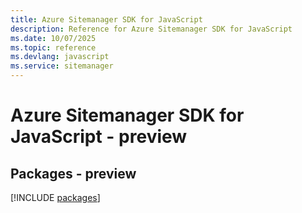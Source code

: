 ```yaml
---
title: Azure Sitemanager SDK for JavaScript
description: Reference for Azure Sitemanager SDK for JavaScript
ms.date: 10/07/2025
ms.topic: reference
ms.devlang: javascript
ms.service: sitemanager
---
```

# Azure Sitemanager SDK for JavaScript - preview
## Packages - preview
[!INCLUDE [packages](sitemanager-index.md)]